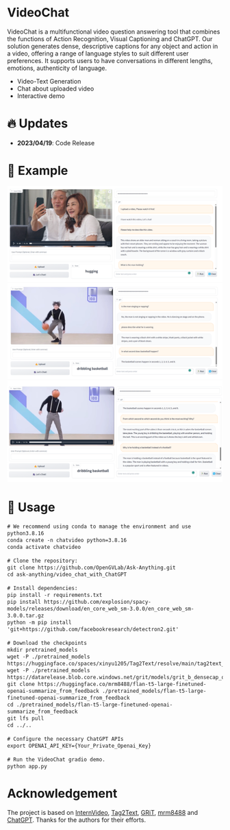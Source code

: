 # VideoChat

VideoChat is a multifunctional video question answering tool that combines the functions of Action Recognition, Visual Captioning and ChatGPT. Our solution generates dense, descriptive captions for any object and action in a video, offering a range of language styles to suit different user preferences. It supports users to have conversations in different lengths, emotions, authenticity of language.
- Video-Text Generation
- Chat about uploaded video
- Interactive demo

# :fire: Updates

- **2023/04/19**: Code Release

# :speech_balloon: Example

![images](assert/hugging.png)
![images](assert/dancing.png)
![images](assert/dancing2.png)

# :running: Usage

```shell
# We recommend using conda to manage the environment and use python3.8.16  
conda create -n chatvideo python=3.8.16  
conda activate chatvideo  
  
# Clone the repository:  
git clone https://github.com/OpenGVLab/Ask-Anything.git  
cd ask-anything/video_chat_with_ChatGPT
  
# Install dependencies:  
pip install -r requirements.txt  
pip install https://github.com/explosion/spacy-models/releases/download/en_core_web_sm-3.0.0/en_core_web_sm-3.0.0.tar.gz  
python -m pip install 'git+https://github.com/facebookresearch/detectron2.git'  
  
# Download the checkpoints  
mkdir pretrained_models  
wget -P ./pretrained_models https://huggingface.co/spaces/xinyu1205/Tag2Text/resolve/main/tag2text_swin_14m.pth  
wget -P ./pretrained_models https://datarelease.blob.core.windows.net/grit/models/grit_b_densecap_objectdet.pth  
git clone https://huggingface.co/mrm8488/flan-t5-large-finetuned-openai-summarize_from_feedback ./pretrained_models/flan-t5-large-finetuned-openai-summarize_from_feedback  
cd ./pretrained_models/flan-t5-large-finetuned-openai-summarize_from_feedback  
git lfs pull  
cd ../..  
  
# Configure the necessary ChatGPT APIs  
export OPENAI_API_KEY={Your_Private_Openai_Key}  
  
# Run the VideoChat gradio demo.  
python app.py  
```

# Acknowledgement

The project is based on [InternVideo](https://github.com/OpenGVLab/InternVideo), [Tag2Text](https://github.com/xinyu1205/Tag2Text), [GRiT](https://github.com/JialianW/GRiT), [mrm8488](https://huggingface.co/mrm8488/flan-t5-large-finetuned-openai-summarize_from_feedback) and [ChatGPT](https://openai.com/blog/chatgpt). Thanks for the authors for their efforts.

